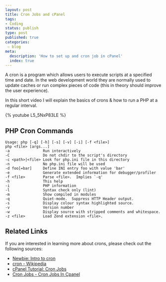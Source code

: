 ```yaml
---
layout: post
title: Cron Jobs and cPanel
tags:
- Coding
status: publish
type: post
published: true
categories:
 – blog
meta:
  description: 'How to set up and cron job in cPanel'
  index: true
---
```

A cron is a program which allows users to execute scripts at a specified time and date. In the web development world they are normally used to update caches or run complex pieces of code (this in theory should improve the user experience).

In this short video I will explain the basics of crons & how to run a PHP at a regular interval.

{% youtube L5_5NxP83LE %}

## PHP Cron Commands

    Usage: php [-q] [-h] [-s] [-v] [-i] [-f <file>]
    php <file> [args...]
    -a               Run interactively
    -C               Do not chdir to the script's directory
    -c <path>|<file> Look for php.ini file in this directory
    -n               No php.ini file will be used
    -d foo[=bar]     Define INI entry foo with value 'bar'
    -e               Generate extended information for debugger/profiler
    -f <file>        Parse <file>.  Implies `-q'
    -h               This help
    -i               PHP information
    -l               Syntax check only (lint)
    -m               Show compiled in modules
    -q               Quiet-mode.  Suppress HTTP Header output.
    -s               Display colour syntax highlighted source.
    -v               Version number
    -w               Display source with stripped comments and whitespace.
    -z <file>        Load Zend extension <file>.

## Related Links

If you are interested in learning more about crons, please check out the following sources:

*   [Newbie: Intro to cron](http://www.unixgeeks.org/security/newbie/unix/cron-1.html)
*   [cron - Wikipedia](http://en.wikipedia.org/wiki/Cron)
*   [cPanel Tutorial: Cron Jobs](http://www.siteground.com/tutorials/cpanel/cron_jobs.htm)
*   [Cron Jobs - Cron Jobs In Cpanel](http://www.trap17.com/index.php/cron-jobs-cron-jobs-cpanel_t6321.html)
